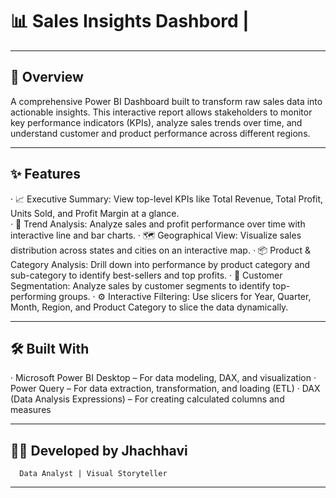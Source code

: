 # 📊 Sales Insights Dashbord | 
--- 
## 📖  Overview
A comprehensive Power BI Dashboard built to transform raw sales data into actionable insights. This interactive report allows stakeholders to monitor key performance indicators (KPIs), analyze sales trends over time, and understand customer and product performance across different regions.

---
 ## ✨ Features
· 📈 Executive Summary: View top-level KPIs like Total Revenue, Total Profit, Units Sold, and Profit Margin at a glance.   
· 📅 Trend Analysis: Analyze sales and profit performance over time with interactive line and bar charts.
· 🗺️ Geographical View: Visualize sales distribution across states and cities on an interactive map.
· 📦 Product & Category Analysis: Drill down into performance by product category and sub-category to identify best-sellers and top profits.
· 👥 Customer Segmentation: Analyze sales by customer segments to identify top-performing groups.
· ⚙️ Interactive Filtering: Use slicers for Year, Quarter, Month, Region, and Product Category to slice the data dynamically.

---
 ## 🛠️ Built With
· Microsoft Power BI Desktop – For data modeling, DAX, and visualization
· Power Query – For data extraction, transformation, and loading (ETL)
· DAX (Data Analysis Expressions) – For creating calculated columns and measures 


---

## 👩‍💻 Developed by Jhachhavi
      Data Analyst | Visual Storyteller

---


